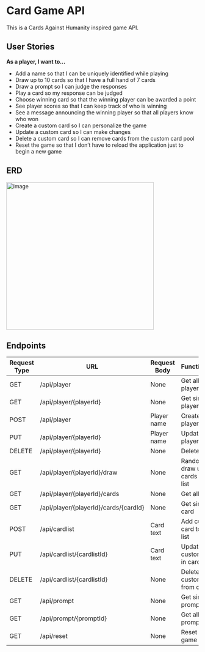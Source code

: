 # Card Game API

This is a Cards Against Humanity inspired game API.

## User Stories

**As a player, I want to...**

- Add a name so that I can be uniquely identified while playing
- Draw up to 10 cards so that I have a full hand of 7 cards
- Draw a prompt so I can judge the responses
- Play a card so my response can be judged
- Choose winning card so that the winning player can be awarded a point
- See player scores so that I can keep track of who is winning
- See a message announcing the winning player so that all players know who won
- Create a custom card so I can personalize the game
- Update a custom card so I can make changes
- Delete a custom card so I can remove cards from the custom card pool
- Reset the game so that I don’t have to reload the application just to begin a new game

## ERD

<img width="386" alt="image" src="https://user-images.githubusercontent.com/80715577/148087733-7c9dfb8c-6756-445e-a392-7e40b5b9edf8.png">

## Endpoints

| Request Type | URL                                   | Request Body | Functionality                          |
|--------------|---------------------------------------|--------------|----------------------------------------|
| GET          | /api/player                           | None         | Get all players                        |
| GET          | /api/player/{playerId}                | None         | Get single player                      |
| POST         | /api/player                           | Player name  | Create new player                      |
| PUT          | /api/player/{playerId}                | Player name  | Update player                          |
| DELETE       | /api/player/{playerId}                | None         | Delete player                          |
| GET          | /api/player/{playerId}/draw           | None         | Randomly draw up to 7 cards from list  |
| GET          | /api/player/{playerId}/cards          | None         | Get all cards                          |
| GET          | /api/player/{playerId}/cards/{cardId} | None         | Get single card                        |
| POST         | /api/cardlist                         | Card text    | Add custom card to card list           |
| PUT          | /api/cardlist/{cardlistId}            | Card text    | Update custom card in card list        |
| DELETE       | /api/cardlist/{cardlistId}            | None         | Delete custom card from card list      |
| GET          | /api/prompt                           | None         | Get single prompt                      |
| GET          | /api/prompt/{promptId}                | None         | Get all prompts                        |
| GET          | /api/reset                            | None         | Reset the game                         |
